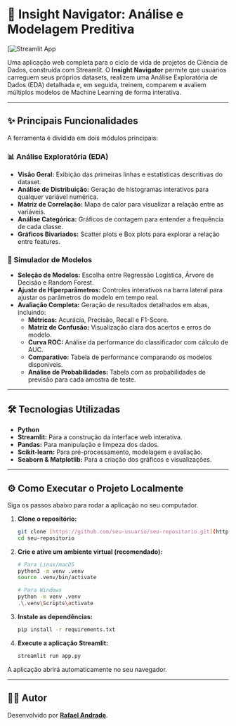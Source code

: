 # 🚀 Insight Navigator: Análise e Modelagem Preditiva

[![Streamlit App](https://insight-navigator.streamlit.app/)

Uma aplicação web completa para o ciclo de vida de projetos de Ciência de Dados, construída com Streamlit. O **Insight Navigator** permite que usuários carreguem seus próprios datasets, realizem uma Análise Exploratória de Dados (EDA) detalhada e, em seguida, treinem, comparem e avaliem múltiplos modelos de Machine Learning de forma interativa.

---

## ✨ Principais Funcionalidades

A ferramenta é dividida em dois módulos principais:

### 📊 Análise Exploratória (EDA)
- **Visão Geral:** Exibição das primeiras linhas e estatísticas descritivas do dataset.
- **Análise de Distribuição:** Geração de histogramas interativos para qualquer variável numérica.
- **Matriz de Correlação:** Mapa de calor para visualizar a relação entre as variáveis.
- **Análise Categórica:** Gráficos de contagem para entender a frequência de cada classe.
- **Gráficos Bivariados:** Scatter plots e Box plots para explorar a relação entre features.

### 🤖 Simulador de Modelos
- **Seleção de Modelos:** Escolha entre Regressão Logística, Árvore de Decisão e Random Forest.
- **Ajuste de Hiperparâmetros:** Controles interativos na barra lateral para ajustar os parâmetros do modelo em tempo real.
- **Avaliação Completa:** Geração de resultados detalhados em abas, incluindo:
  - **Métricas:** Acurácia, Precisão, Recall e F1-Score.
  - **Matriz de Confusão:** Visualização clara dos acertos e erros do modelo.
  - **Curva ROC:** Análise da performance do classificador com cálculo de AUC.
  - **Comparativo:** Tabela de performance comparando os modelos disponíveis.
  - **Análise de Probabilidades:** Tabela com as probabilidades de previsão para cada amostra de teste.

---

## 🛠️ Tecnologias Utilizadas

- **Python**
- **Streamlit:** Para a construção da interface web interativa.
- **Pandas:** Para manipulação e limpeza dos dados.
- **Scikit-learn:** Para pré-processamento, modelagem e avaliação.
- **Seaborn & Matplotlib:** Para a criação dos gráficos e visualizações.

---

## ⚙️ Como Executar o Projeto Localmente

Siga os passos abaixo para rodar a aplicação no seu computador.

1.  **Clone o repositório:**
    ```bash
    git clone [https://github.com/seu-usuario/seu-repositorio.git](https://github.com/seu-usuario/seu-repositorio.git)
    cd seu-repositorio
    ```

2.  **Crie e ative um ambiente virtual (recomendado):**
    ```bash
    # Para Linux/macOS
    python3 -m venv .venv
    source .venv/bin/activate

    # Para Windows
    python -m venv .venv
    .\.venv\Scripts\activate
    ```

3.  **Instale as dependências:**
    ```bash
    pip install -r requirements.txt
    ```

4.  **Execute a aplicação Streamlit:**
    ```bash
    streamlit run app.py
    ```

A aplicação abrirá automaticamente no seu navegador.

---

## 👨‍💻 Autor

Desenvolvido por **[Rafael Andrade](https://www.linkedin.com/in/rafaelsantoshome/)**.